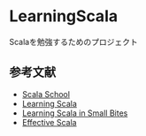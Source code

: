 # LearningScala

Scalaを勉強するためのプロジェクト

## 参考文献

* [Scala School](http://twitter.github.com/scala_school/)
* [Learning Scala](http://www.scala-lang.org/node/1305)
* [Learning Scala in Small Bites](http://www.scala-lang.org/node/1305)
* [Effective Scala](http://twitter.github.io/effectivescala/index-ja.html)
